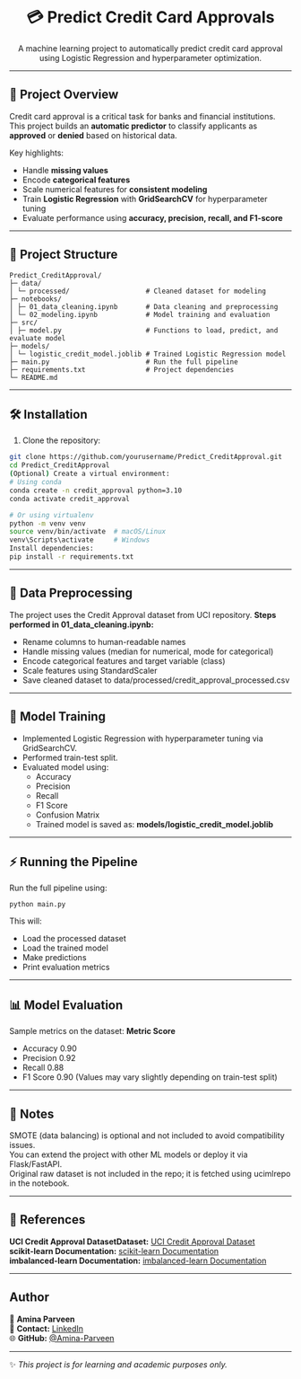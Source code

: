 <!-- ======================================= -->
<!-- README.md for Predict Credit Card Approvals -->
<!-- ======================================= -->

<h1 align="center">💳 Predict Credit Card Approvals</h1>

<p align="center">
  A machine learning project to automatically predict credit card approval using Logistic Regression and hyperparameter optimization.
</p>

---

## 📌 Project Overview

Credit card approval is a critical task for banks and financial institutions. This project builds an **automatic predictor** to classify applicants as **approved** or **denied** based on historical data.  

Key highlights:

- Handle **missing values**  
- Encode **categorical features**  
- Scale numerical features for **consistent modeling**  
- Train **Logistic Regression** with **GridSearchCV** for hyperparameter tuning  
- Evaluate performance using **accuracy, precision, recall, and F1-score**

---

## 📂 Project Structure

```
Predict_CreditApproval/
├─ data/
│ └─ processed/                   # Cleaned dataset for modeling
├─ notebooks/
│ ├─ 01_data_cleaning.ipynb       # Data cleaning and preprocessing
│ └─ 02_modeling.ipynb            # Model training and evaluation
├─ src/
│ ├─ model.py                     # Functions to load, predict, and evaluate model
├─ models/
│ └─ logistic_credit_model.joblib # Trained Logistic Regression model
├─ main.py                        # Run the full pipeline
├─ requirements.txt               # Project dependencies
└─ README.md
```
---

## 🛠️ Installation

1. Clone the repository:

```bash
git clone https://github.com/yourusername/Predict_CreditApproval.git
cd Predict_CreditApproval
(Optional) Create a virtual environment:
# Using conda
conda create -n credit_approval python=3.10
conda activate credit_approval

# Or using virtualenv
python -m venv venv
source venv/bin/activate  # macOS/Linux
venv\Scripts\activate     # Windows
Install dependencies:
pip install -r requirements.txt
```
---

## 🧹 Data Preprocessing
The project uses the Credit Approval dataset from UCI repository.
**Steps performed in 01_data_cleaning.ipynb:**

- Rename columns to human-readable names
- Handle missing values (median for numerical, mode for categorical)
- Encode categorical features and target variable (class)
- Scale features using StandardScaler
- Save cleaned dataset to data/processed/credit_approval_processed.csv

---

## 🤖 Model Training

- Implemented Logistic Regression with hyperparameter tuning via GridSearchCV.
- Performed train-test split.
- Evaluated model using:
  - Accuracy
  - Precision
  - Recall
  - F1 Score
  - Confusion Matrix
  - Trained model is saved as:
**models/logistic_credit_model.joblib**

---

## ⚡ Running the Pipeline

Run the full pipeline using:
```
python main.py
```
This will:
- Load the processed dataset
- Load the trained model
- Make predictions
- Print evaluation metrics

---

## 📊 Model Evaluation
Sample metrics on the dataset:
**Metric	Score**
- Accuracy	0.90
- Precision	0.92
- Recall	0.88
- F1 Score	0.90
(Values may vary slightly depending on train-test split)

---

## 📝 Notes
SMOTE (data balancing) is optional and not included to avoid compatibility issues.  
You can extend the project with other ML models or deploy it via Flask/FastAPI.  
Original raw dataset is not included in the repo; it is fetched using ucimlrepo in the notebook.  

---

## 🔗 References
**UCI Credit Approval DatasetDataset:** [UCI Credit Approval Dataset](https://archive.ics.uci.edu/ml/datasets/credit+approval)  
**scikit-learn Documentation:** [scikit-learn Documentation](https://scikit-learn.org/stable/)  
**imbalanced-learn Documentation:** [imbalanced-learn Documentation](https://imbalanced-learn.org/stable/)  

---

##  Author

👩 **Amina Parveen**  
📧 **Contact:** [LinkedIn](https://www.linkedin.com/in/amina-parveen-9606182a2)  
🌐 **GitHub:** [@Amina-Parveen](https://github.com/Amina-Parveen)  

---

✨ *This project is for learning and academic purposes only.*
